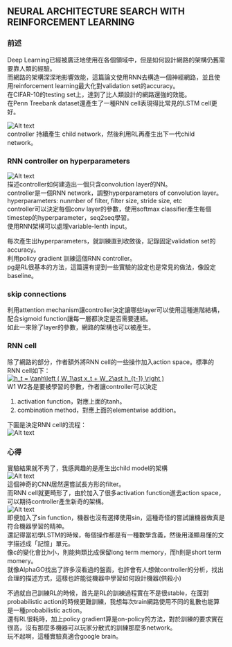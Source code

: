 ## NEURAL ARCHITECTURE SEARCH WITH REINFORCEMENT LEARNING

### 前述

Deep Learning已經被廣泛地使用在各個領域中，但是如何設計網路的架構仍舊需要靠人類的經驗。</br>
而網路的架構深深地影響效能，這篇論文使用RNN去構造一個神經網路，並且使用reinforcement learning最大化對validation set的accuracy。</br>
在CIFAR-10的testing set上，達到了比人類設計的網路還強的效能。</br>
在Penn Treebank dataset還產生了一種RNN cell表現得比常見的LSTM cell更好。</br>

![Alt text][1]</br>
controller 持續產生 child network，然後利用RL再產生出下一代child network。</br>

### RNN controller on hyperparameters

![Alt text][2]</br>
描述controller如何建造出一個只含convolution layer的NN。</br>
controller是一個RNN network，調整hyperparameters of convolution layer。</br>
hyperparameters: nunmber of filter, filter size, stride size, etc</br>
controller可以決定每個conv layer的參數，使用softmax classifier產生每個timestep的hyperparameter，seq2seq學習。</br>
使用RNN架構可以處理variable-lenth input。</br>

每次產生出hyperparameters，就訓練直到收斂後，記錄固定validation set的accuracy。</br>
利用policy gradient 訓練這個RNN controller。</br>
pg是RL很基本的方法，這篇還有提到一些實驗的設定也是常見的做法，像設定baseline。

### skip connections

利用attention mechanism讓controller決定讓哪些layer可以使用這種進階結構，配合sigmoid function讓每一層都決定是否需要連結。</br>
如此一來除了layer的參數，網路的架構也可以被產生。</br>

### RNN cell

除了網路的部分，作者額外將RNN cell的一些操作加入action space。標準的RNN cell如下：</br>
<a href="https://www.codecogs.com/eqnedit.php?latex=h_t&space;=&space;\tanh\left&space;(&space;W_1\ast&space;x_t&space;&plus;&space;W_2\ast&space;h_{t-1}&space;\right&space;)" target="_blank"><img src="https://latex.codecogs.com/gif.latex?h_t&space;=&space;\tanh\left&space;(&space;W_1\ast&space;x_t&space;&plus;&space;W_2\ast&space;h_{t-1}&space;\right&space;)" title="h_t = \tanh\left ( W_1\ast x_t + W_2\ast h_{t-1} \right )" /></a></br>
W1 W2各是要被學習的參數，作者讓controller可以決定</br>
1. activation function，對應上面的tanh。</br>
2. combination method，對應上面的elementwise addition。</br>

下圖是決定RNN cell的流程：</br>
![Alt text][3]</br>


### 心得

實驗結果就不秀了，我感興趣的是產生出child model的架構</br>
![Alt text][4]</br>
這個神奇的CNN居然還嘗試長方形的filter。</br>
而RNN cell就更畸形了，由於加入了很多activation function進去action space，可以期待controller產生新奇的架構。</br>
![Alt text][5]</br>
即便加入了sin function，機器也沒有選擇使用sin，這種奇怪的嘗試讓機器做真是符合機器學習的精神。</br>
還記得當初學LSTM的時候，每個操作都是有一種數學含義，然後用淺顯易懂的文字描述成「記憶」單元。</br>
像c的變化會比h小，則能夠類比成保留long term memory，而h則是short term momery。</br>
就像AlphaGO找出了許多沒看過的盤面，也許會有人想做controller的分析，找出合理的描述方式，這樣也許能從機器中學習如何設計機器(供殺小)</br>

不過就自己訓練RL的時候，首先是RL的訓練過程實在不是很stable，在面對probabilistic action的時候更難訓練，我想每次train網路使用不同的亂數也能算是一種probabilistic action。</br>
還有RL很耗時，加上policy gradient算是on-policy的方法，對於訓練的要求實在很高，沒有那麼多機器可以玩家分散式的訓練那麼多network。</br>
玩不起啊，這種實驗真適合google brain。</br>










[1]: https://github.com/k123321141/paper_notes/blob/master/assignment_1/Lecture_13/controller_model.png
[2]: https://github.com/k123321141/paper_notes/blob/master/assignment_1/Lecture_13/controller.png
[3]: https://github.com/k123321141/paper_notes/blob/master/assignment_1/Lecture_13/rnn.png
[4]: https://github.com/k123321141/paper_notes/blob/master/assignment_1/Lecture_13/result1.png
[5]: https://github.com/k123321141/paper_notes/blob/master/assignment_1/Lecture_13/result2.png




